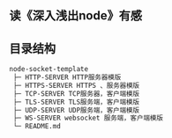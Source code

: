 ## 读《深入浅出node》有感

## 目录结构
```txt
node-socket-template
 ├─ HTTP-SERVER HTTP服务器模版
 ├─ HTTPS-SERVER HTTPS 、服务器模版
 ├─ TCP-SERVER TCP服务器，客户端模版
 ├─ TLS-SERVER TLS服务端，客户端模版
 ├─ UDP-SERVER UDP服务端，客户端模版
 ├─ WS-SERVER websocket 服务端，客户端模版
 └─ README.md
```
